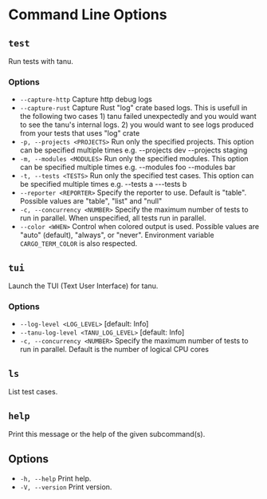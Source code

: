 # Command Line Options


## `test`
Run tests with tanu.

### Options
* `--capture-http`         Capture http debug logs
* `--capture-rust`         Capture Rust "log" crate based logs. This is usefull in the following two cases 1) tanu failed unexpectedly and you would want to see the tanu's internal logs. 2) you would want to see logs produced from your tests that uses "log" crate
* `-p, --projects <PROJECTS>`  Run only the specified projects. This option can be specified multiple times e.g. --projects dev --projects staging
* `-m, --modules <MODULES>`    Run only the specified modules. This option can be specified multiple times e.g. --modules foo --modules bar
* `-t, --tests <TESTS>`        Run only the specified test cases. This option can be specified multiple times e.g. --tests a ---tests b
* `--reporter <REPORTER>`  Specify the reporter to use. Default is "table". Possible values are "table", "list" and "null"
* `-c, --concurrency <NUMBER>` Specify the maximum number of tests to run in parallel. When unspecified, all tests run in parallel.
* `--color <WHEN>`         Control when colored output is used. Possible values are "auto" (default), "always", or "never". Environment variable `CARGO_TERM_COLOR` is also respected.

## `tui`
Launch the TUI (Text User Interface) for tanu.

### Options
* `--log-level <LOG_LEVEL>`            [default: Info]
* `--tanu-log-level <TANU_LOG_LEVEL>`  [default: Info]
* `-c, --concurrency <NUMBER>` Specify the maximum number of tests to run in parallel. Default is the number of logical CPU cores

## `ls`
List test cases.

## `help`
Print this message or the help of the given subcommand(s).

## Options
* `-h, --help`
Print help.
* `-V, --version`
Print version.
